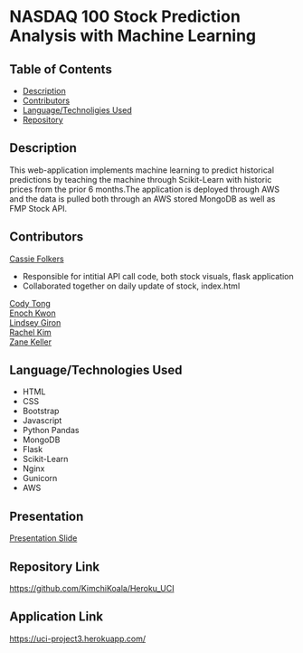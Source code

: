  # NASDAQ 100 Stock Prediction Analysis with Machine Learning 

## Table of Contents
  * [Description](#Description)
  * [Contributors](#Contributors)
  * [Language/Technoligies Used](#Language/Technologies-Used)  
  * [Repository](#Repository-Link)


## Description 
This web-application implements machine learning to predict historical predictions by teaching the machine through Scikit-Learn with historic prices from the prior 6 months.The application is deployed through AWS and the data is pulled both through an AWS stored MongoDB as well as FMP Stock API.  


## Contributors
[Cassie Folkers](https://www.linkedin.com/in/cassandrafolkers/) 
  * Responsible for intitial API call code, both stock visuals, flask application
  * Collaborated together on daily update of stock, index.html
  
[Cody Tong](https://www.linkedin.com/in/cody-tong/)  
[Enoch Kwon](https://www.linkedin.com/in/enoch-kwon-m-a-40064bb8/)  
[Lindsey Giron](https://www.linkedin.com/in/lindsey-g-47a770103/)  
[Rachel Kim](https://www.linkedin.com/in/sukhyun-kim/)  
[Zane Keller](https://www.linkedin.com/in/zane-keller22/)


## Language/Technologies Used
* HTML
* CSS
* Bootstrap
* Javascript
* Python Pandas
* MongoDB
* Flask
* Scikit-Learn
* Nginx
* Gunicorn
* AWS 


## Presentation 
[Presentation Slide](https://docs.google.com/presentation/d/1hKnQ9tkGpCanTi4W3dku7xdHz-cAuIe4QOjKIm6JjrU/edit#slide=id.gc2d595b5a4_1_98)


## Repository Link
https://github.com/KimchiKoala/Heroku_UCI

## Application Link
https://uci-project3.herokuapp.com/

